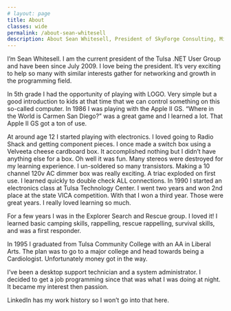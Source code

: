 ```yaml
---
# layout: page
title: About
classes: wide
permalink: /about-sean-whitesell 
description: About Sean Whitesell, President of SkyForge Consulting, Microsoft MVP in Azure and Developer Technologies, Public Speaker, and Leader of Tulsa .NET User Group
---
```


I’m Sean Whitesell. I am the current president of the Tulsa .NET User Group and have been since July 2009. I love being the president. It’s very exciting to help so many with similar interests gather for networking and growth in the programming field.

In 5th grade I had the opportunity of playing with LOGO. Very simple but a good introduction to kids at that time that we can control something on this so-called computer. In 1986 I was playing with the Apple II GS. “Where in the World is Carmen San Diego?” was a great game and I learned a lot. That Apple II GS got a ton of use.

At around age 12 I started playing with electronics. I loved going to Radio Shack and getting component pieces. I once made a switch box using a Velveeta cheese cardboard box. It accomplished nothing but I didn’t have anything else for a box. Oh well it was fun. Many stereos were destroyed for my learning experience. I un-soldered so many transistors. Making a 10 channel 120v AC dimmer box was really exciting. A triac exploded on first use. I learned quickly to double check ALL connections. In 1990 I started an electronics class at Tulsa Technology Center. I went two years and won 2nd place at the state VICA competition. With that I won a third year. Those were great years. I really loved learning so much.

For a few years I was in the Explorer Search and Rescue group. I loved it! I learned basic camping skills, rappelling, rescue rappelling, survival skills, and was a first responder.

In 1995 I graduated from Tulsa Community College with an AA in Liberal Arts. The plan was to go to a major college and head towards being a Cardiologist. Unfortunately money got in the way.

I’ve been a desktop support technician and a system administrator. I decided to get a job programming since that was what I was doing at night. It became my interest then passion.

LinkedIn has my work history so I won’t go into that here.
